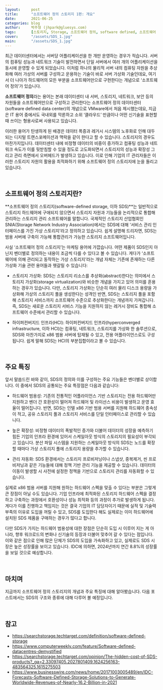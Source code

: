```yaml
---
layout:     post
title:      "소프트웨어 정의 스토리지 1편: 개요"
date:       2021-06-25
categories: blog
author:     박주형 (jhpark@gluesys.com)
tags:       [스토리지, Storage, 소프트웨어 정의, software defined, 소프트웨어 정의 스토리지, software defined storage]
cover:      "/assets/SDS_1.jpg"
main:       "/assets/SDS_1.jpg"
---
```


최근 데이터센터에서는 서버당 어플리케이션을 한 개만 운영하는 경우가 적습니다. 서버의 컴퓨팅 성능과 네트워크 기술이 발전하면서 단일 서버에서 여러 개의 어플리케이션을 동시에 운영할 수 있게 되었습니다. 이처럼 하나의 물리적 서버 내의 컴퓨팅 자원을 추상화해 여러 가상의 서버를 구성하고 운용하는 기술이 바로 서버 가상화 기술인데요, 여기서 더 나아가 하드웨어의 모든 부분을 소프트웨어만으로 구현한다는 개념으로 ‘소프트웨어 정의’가 있습니다.  
  
**소프트웨어 정의**라는 용어는 본래 데이터센터 내 서버, 스토리지, 네트워크, 보안 등의 자원들을 소프트웨어만으로 구성하고 관리한다는 소프트웨어 정의 데이터센터(software defined data center)의 개념으로 VMware에서 처음 제시했는데요, 지금은 IT 용어 중에서도 국내외를 막론하고 소위 ‘클라우드’ 만큼이나 어떤 신기술을 표현할 때 쓰이는 형용사로써 사용되고 있습니다.  
  
이러한 용어가 탄생하게 된 배경은 데이터 폭증과 레거시 시스템의 노후화로 인해 대두되는 디지털 트랜스포메이션과 맥락을 같이 한다고 할 수 있습니다. 스토리지의 경우도 마찬가지입니다. 데이터센터 내에 비정형 데이터의 비중이 증가하고 컴퓨팅 성능과 네트워크 속도가 이를 뒷받침할 수 있을 정도로 고도화되면서 스토리지의 성능과 확장성 그리고 관리 측면에서 오버헤드가 발생하고 있습니다. 이로 인해 기업의 IT 관리자들은 이러한 스토리지 자원의 활용을 최적화하기 위해 소프트웨어 정의 스토리지에 눈을 돌리고 있습니다.  
  
&nbsp;
  
## 소프트웨어 정의 스토리지란?
  
**소프트웨어 정의 스토리지(software-defined storage, 이하 SDS)**는 일반적으로 스토리지 하드웨어에 구애되지 않으면서 스토리지 자원과 기능들을 논리적으로 통합해 관리하는 스토리지 관리 소프트웨어를 말합니다. 국제적인 스토리지 산업협회인 SNIA(Storage Network Industry Association)에서는 SDS에 대해 ‘서비스 관리 인터페이스를 가진 가상 스토리지’라고 정의하고 있습니다. 쉽게 설명해 드리자면, SDS는 범용 서버에 구축이 가능해 통합관리가 가능한 스토리지 소프트웨어입니다.  
  
사실 ‘소프트웨어 정의 스토리지’는 마케팅 용어에 가깝습니다. 어떤 제품이 SDS인지 아닌지 벤더별로 정의하는 내용이 조금씩 다를 수 있다고 볼 수 있습니다. 게다가 ‘소프트웨어에 의해 관리되고 동작하는 가상 스토리지’라는 개념 자체는 기존에 존재하는 다른 가상화 기술 관련 용어들과 헷갈릴 수 있습니다:  
  
 * 스토리지 가상화: SDS는 스토리지 리소스를 추상화(abstract)한다는 의미에서 스토리지 가상화(storage virtualization)와 비슷한 개념을 가지고 있어 의미를 혼용하는 경우가 있습니다. 다만, 스토리지 가상화는 단순히 여러 물리 디스크 용량을 가상화해 가상의 스토리지 풀을 생성한다는 성격인 반면, SDS는 스토리지 풀을 포함해 스토리지 서비스까지 소프트웨어 수준으로 추상화한다는 개념까지 가져갑니다. 즉, SDS는 새로운 스토리지 서비스 기능을 지원하지 않는 레거시 장비도 통합해 소프트웨어 수준에서 관리할 수 있습니다.  
  
 * 하이퍼컨버지드 인프라(HCI): 하이퍼컨버지드 인프라(hyperconverged infrastructure, 이하 HCI)는 컴퓨팅, 네트워크, 스토리지를 가상화 한 솔루션으로, SDS와 마찬가지로 x86 범용 서버에 탑재될 수 있고, 전용 어플라이언스로도 구성됩니다. 쉽게 말해 SDS는 HCI의 부분집합이라고 볼 수 있습니다.  
  
&nbsp;
  
## 주요 특징
  
앞서 말씀드린 바와 같이, SDS의 정의와 이를 구성하는 주요 기능들은 벤더별로 상이합니다. 이 중에서 SDS의 공통되는 주요 특장점은 다음과 같습니다:  
 * 하드웨어 범용성: 기존의 전통적인 어플라이언스 기반 스토리지는 전용 하드웨어만 지원하고 벤더 간 호환성이 떨어져 하드웨어 및 라이선스 비용이 발생하고 운영 효율이 떨어집니다. 반면, SDS는 인텔 x86 기반 범용 서버를 지원해 하드웨어 종속성이 적고, 공유 스토리지 풀과 스토리지 서비스를 단일 인터페이스로 관리할 수 있습니다.  
  
 * 높은 확장성: 비정형 데이터의 폭발적인 증가와 더불어 데이터의 성장을 예측하기 힘든 기업의 인프라 환경에 있어서 스케일아웃 방식의 스토리지의 필요성이 부각되고 있습니다. 분산 파일 시스템을 지원하는 스케일아웃 방식의 SDS는 노드를 확장할 때마다 가상 스토리지 풀에 스토리지 용량을 추가할 수 있습니다.  
  
 * 관리 자동화: SDS 환경에서는 스토리지 프로비저닝이나 스냅샷, 중복제거, 씬 프로비저닝과 같은 기능들에 대해 정책 기반 관리 기능을 제공할 수 있습니다. 데이터의 이동이 발생할 시 사전에 설정한 정책을 기반으로 스토리지 관리를 자동화할 수 있습니다.  
  
실제로 x86 범용 서버를 지원해 원하는 하드웨어 스펙을 맞출 수 있다는 부분은 그렇게 큰 장점이 아닐 수도 있습니다. 기업 인프라에 최적화된 스토리지 하드웨어 스펙을 결정하고 구축하는 과정에서 호환성이나 성능 최적화 등의 과정이 추가로 발생하게 됩니다. 게다가 이를 진행하고 책임지는 것은 결국 기업의 IT 담당자이기 때문에 실적 및 기술력 부족의 이유로 도입을 꺼릴 수 있고, SDS를 도입한다 해도 실제로는 이미 하드웨어에 설치된 SDS 제품을 구매하는 경우가 많다고 합니다.  
  
다만 SDS가 가지는 하드웨어 범용성에 대한 장점은 단순히 도입 시 이루어 지는 게 아니라, 향후 워크로드의 변화나 신기술의 등장과 더불어 맞추어 갈 수 있다는 점입니다. 이와 같은 점으로 인해 많은 단체가 SDS의 도입을 가속화하고 있고, 실제로도 SDS 시장은 높은 성장률을 보이고 있습니다. IDC에 의하면, 2024년까지 연간 8.8%의 성장률을 보일 것으로 예상합니다.  
  
&nbsp;  
  
## 마치며
  
지금까지 소프트웨어 정의 스토리지의 개념과 주요 특징에 대해 알아봤습니다. 다음 포스트에서는 SDS의 구조와 종류에 대해 다루어 볼 예정입니다.  
  
&nbsp;
  
## 참고
  
 * https://searchstorage.techtarget.com/definition/software-defined-storage
 * https://www.computerweekly.com/feature/Software-defined-datacentres-demystified
 * https://searchstorage.techtarget.com/opinion/The-hidden-cost-of-SDS-products?_ga=2.33097405.2027801409.1624256163-483564325.1615275503
 * https://www.businesswire.com/news/home/20171003005489/en/IDC-Forecasts-Software-Defined-Storage-Solutions-to-Generate-Worldwide-Revenues-of-Nearly-16.2-Billion-in-2021
  

